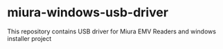 # miura-windows-usb-driver
This repository contains USB driver for Miura EMV Readers and windows installer project
